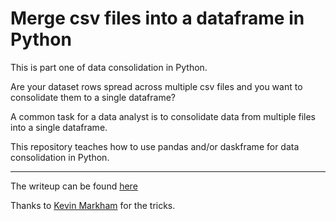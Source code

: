 # Merge csv files into a dataframe in Python

This is part one of data consolidation in Python.

Are your dataset rows spread across multiple csv files and you want to consolidate them to a single dataframe?

A common task for a data analyst is to consolidate data from multiple files into a single dataframe.

This repository teaches how to use pandas and/or daskframe for data consolidation in Python.

---

The writeup can be found [here](https://bit.ly/data_consolidation)


Thanks to [Kevin Markham](https://www.dataschool.io/) for the tricks.
